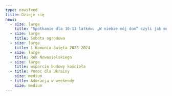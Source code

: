 ```yaml
---
type: newsfeed
title: Dzieje się
news:
  - size: large
    title: "Spotkanie dla 10-13 latków: „W niebie mój dom” czyli jak mnie kocha Tata"
  - size: large
    title: Sobota ogrodowa
  - size: large
    title: 1 Komunia Święta 2023-2024
  - size: large
    title: Rok Nowosielskiego
  - size: large
    title: wsparcie budowy kościoła
  - title: Pomoc dla Ukrainy
    size: medium
  - title: Adoracja w weekendy
    size: medium
---
```

